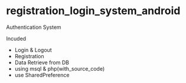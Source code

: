 # registration_login_system_android
Authentication System

<tagname>Incuded<tagname>
* Login & Logout
* Registration
* Data Retrieve from DB
* using msql & php(with_source_code) 
* use SharedPreference

